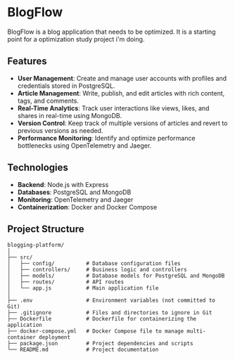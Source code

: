 # BlogFlow
BlogFlow is a blog application that needs to be optimized. It is a starting point for a optimization study project i'm doing.

## Features

- **User Management**: Create and manage user accounts with profiles and credentials stored in PostgreSQL.
- **Article Management**: Write, publish, and edit articles with rich content, tags, and comments.
- **Real-Time Analytics**: Track user interactions like views, likes, and shares in real-time using MongoDB.
- **Version Control**: Keep track of multiple versions of articles and revert to previous versions as needed.
- **Performance Monitoring**: Identify and optimize performance bottlenecks using OpenTelemetry and Jaeger.

## Technologies

- **Backend**: Node.js with Express
- **Databases**: PostgreSQL and MongoDB
- **Monitoring**: OpenTelemetry and Jaeger
- **Containerization**: Docker and Docker Compose

## Project Structure

```plaintext
blogging-platform/
│
├── src/
│   ├── config/          # Database configuration files
│   ├── controllers/     # Business logic and controllers
│   ├── models/          # Database models for PostgreSQL and MongoDB
│   ├── routes/          # API routes
│   └── app.js           # Main application file
│
├── .env                 # Environment variables (not committed to Git)
├── .gitignore           # Files and directories to ignore in Git
├── Dockerfile           # Dockerfile for containerizing the application
├── docker-compose.yml   # Docker Compose file to manage multi-container deployment
├── package.json         # Project dependencies and scripts
└── README.md            # Project documentation
